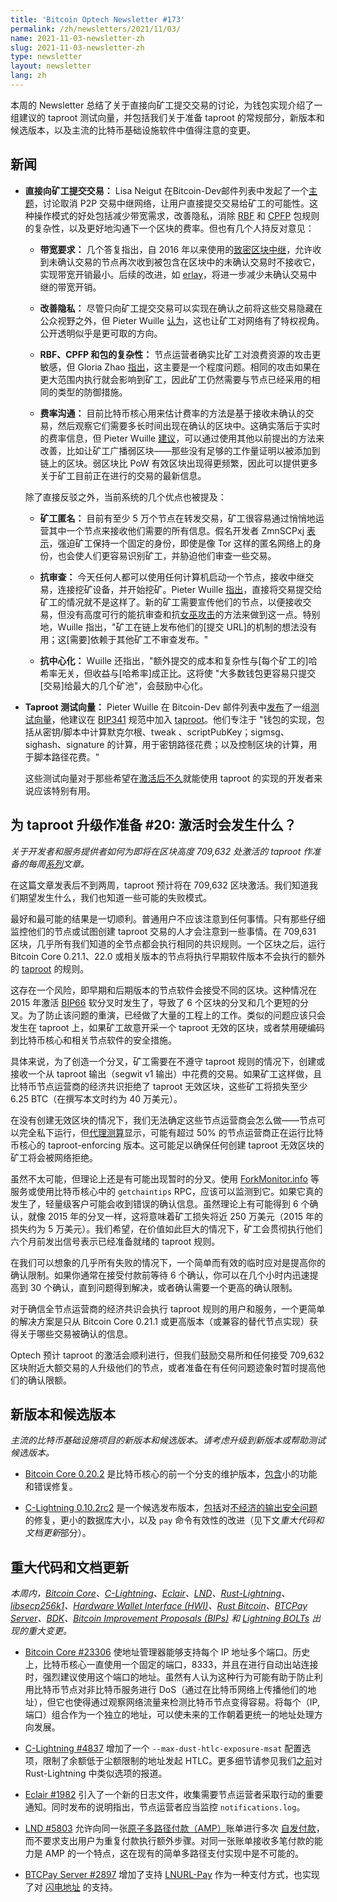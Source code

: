 ```yaml
---
title: 'Bitcoin Optech Newsletter #173'
permalink: /zh/newsletters/2021/11/03/
name: 2021-11-03-newsletter-zh 
slug: 2021-11-03-newsletter-zh 
type: newsletter
layout: newsletter
lang: zh
---
```


本周的 Newsletter 总结了关于直接向矿工提交交易的讨论，为钱包实现介绍了一组建议的 taproot 测试向量，并包括我们关于准备 taproot 的常规部分，新版本和候选版本，以及主流的比特币基础设施软件中值得注意的变更。

## 新闻

- **直接向矿工提交交易：** Lisa Neigut 在Bitcoin-Dev邮件列表中发起了一个[主题][neigut relay]，讨论取消 P2P 交易中继网络，让用户直接提交交易给矿工的可能性。这种操作模式的好处包括减少带宽需求，改善隐私，消除 [RBF][topic rbf] 和 [CPFP][topic cpfp] 包规则的复杂性，以及更好地沟通下一个区块的费率。但也有几个人持反对意见：

  - **带宽要求：** 几个答复指出，自 2016 年以来使用的[致密区块中继][topic compact block relay]，允许收到未确认交易的节点再次收到被包含在区块中的未确认交易时不接收它，实现带宽开销最小。后续的改进，如 [erlay][topic erlay]，将进一步减少未确认交易中继的带宽开销。

  - **改善隐私：** 尽管只向矿工提交交易可以实现在确认之前将这些交易隐藏在公众视野之外，但 Pieter Wuille [认为][wuille relay]，这也让矿工对网络有了特权视角。公开透明似乎是更可取的方向。

  - **RBF、CPFP 和包的复杂性：** 节点运营者确实比矿工对浪费资源的攻击更敏感，但 Gloria Zhao [指出][zhao relay]，这主要是一个程度问题。相同的攻击如果在更大范围内执行就会影响到矿工，因此矿工仍然需要与节点已经采用的相同的类型的防御措施。

  - **费率沟通：** 目前比特币核心用来估计费率的方法是基于接收未确认的交易，然后观察它们需要多长时间出现在确认的区块中。这确实落后于实时的费率信息，但 Pieter Wuille [建议][wuille relay]，可以通过使用其他以前提出的方法来改善，比如让矿工广播弱区块——那些没有足够的工作量证明以被添加到链上的区块。弱区块比 PoW 有效区块出现得更频繁，因此可以提供更多关于矿工目前正在进行的交易的最新信息。

  除了直接反驳之外，当前系统的几个优点也被提及：

    - **矿工匿名：** 目前有至少 5 万个节点在转发交易，矿工很容易通过悄悄地运营其中一个节点来接收他们需要的所有信息。假名开发者 ZmnSCPxj [表示][zmnscpxj relay]，强迫矿工保持一个固定的身份，即使是像 Tor 这样的匿名网络上的身份，也会使人们更容易识别矿工，并胁迫他们审查一些交易。

    - **抗审查：** 今天任何人都可以使用任何计算机启动一个节点，接收中继交易，连接挖矿设备，并开始挖矿。Pieter Wuille [指出][wuille relay]，直接将交易提交给矿工的情况就不是这样了。新的矿工需要宣传他们的节点，以便接收交易，但没有高度可行的能抗审查和抗[女巫攻击][sybil attacks]的方法来做到这一点。特别地，Wuille 指出，"矿工在链上发布他们的[提交 URL]的机制的想法没有用；这[需要]依赖于其他矿工不审查发布。"

    - **抗中心化：** Wuille 还指出，"额外提交的成本和复杂性与[每个矿工的]哈希率无关，但收益与[哈希率]成正比。这将使 "大多数钱包更容易只提交[交易]给最大的几个矿池"，会鼓励中心化。

- **Taproot 测试向量：** Pieter Wuille 在 Bitcoin-Dev 邮件列表中[发布][wuille test]了一组[测试向量][bips #1225]，他建议在 [BIP341][] 规范中加入 [taproot][topic taproot]。他们专注于 "钱包的实现，包括从密钥/脚本中计算默克尔根、tweak 、scriptPubKey；sigmsg、sighash、signature 的计算，用于密钥路径花费；以及控制区块的计算，用于脚本路径花费。"

    这些测试向量对于那些希望在[激活后不久][p4tr waiting]就能使用 taproot 的实现的开发者来说应该特别有用。

## 为 taproot 升级作准备 #20: 激活时会发生什么？

*关于开发者和服务提供者如何为即将在区块高度 709,632 处激活的 taproot 作准备的每周[系列][series]文章。*

在这篇文章发表后不到两周，taproot 预计将在 709,632 区块激活。我们知道我们期望发生什么，我们也知道一些可能的失败模式。

最好和最可能的结果是一切顺利。普通用户不应该注意到任何事情。只有那些仔细监控他们的节点或试图创建 taproot 交易的人才会注意到一些事情。在 709,631 区块，几乎所有我们知道的全节点都会执行相同的共识规则。一个区块之后，运行 Bitcoin Core 0.21.1、22.0 或相关版本的节点将执行早期软件版本不会执行的额外的 [taproot][topic taproot] 的规则。

这存在一个风险，即早期和后期版本的节点软件会接受不同的区块。这种情况在 2015 年激活 [BIP66][] 软分叉时发生了，导致了 6 个区块的分叉和几个更短的分叉。为了防止该问题的重演，已经做了大量的工程上的工作。类似的问题应该只会发生在 taproot 上，如果矿工故意开采一个 taproot 无效的区块，或者禁用硬编码到比特币核心和相关节点软件的安全措施。

具体来说，为了创造一个分叉，矿工需要在不遵守 taproot 规则的情况下，创建或接收一个从 taproot 输出（segwit v1 输出）中花费的交易。如果矿工这样做，且比特币节点运营商的经济共识拒绝了 taproot 无效区块，这些矿工将损失至少 6.25 BTC（在撰写本文时约为 40 万美元）。

在没有创建无效区块的情况下，我们无法确定这些节点运营商会怎么做——节点可以完全私下运行，但[代理测算][bitnodes]显示，可能有超过 50% 的节点运营商正在运行比特币核心的 taproot-enforcing 版本。这可能足以确保任何创建 taproot 无效区块的矿工将会被网络拒绝。

虽然不太可能，但理论上还是有可能出现暂时的分叉。使用 [ForkMonitor.info][] 等服务或使用比特币核心中的 `getchaintips` RPC，应该可以监测到它。如果它真的发生了，轻量级客户可能会收到错误的确认信息。虽然理论上有可能得到 6 个确认，就像 2015 年的分叉一样，这将意味着矿工损失将近 250 万美元（2015 年的损失约为 5 万美元）。我们希望，在价值如此巨大的情况下，矿工会贯彻执行他们六个月前发出信号表示已经准备就绪的 taproot 规则。

在我们可以想象的几乎所有失败的情况下，一个简单而有效的临时应对是提高你的确认限制。如果你通常在接受付款前等待 6 个确认，你可以在几个小时内迅速提高到 30 个确认，直到问题得到解决，或者确认需要一个更高的确认限制。

对于确信全节点运营商的经济共识会执行 taproot 规则的用户和服务，一个更简单的解决方案是只从 Bitcoin Core 0.21.1 或更高版本（或兼容的替代节点实现）获得关于哪些交易被确认的信息。

Optech 预计 taproot 的激活会顺利进行，但我们鼓励交易所和任何接受 709,632 区块附近大额交易的人升级他们的节点，或者准备在有任何问题迹象时暂时提高他们的确认限额。

## 新版本和候选版本

*主流的比特币基础设施项目的新版本和候选版本。请考虑升级到新版本或帮助测试候选版本。*

- [Bitcoin Core 0.20.2][] 是比特币核心的前一个分支的维护版本，[包含][bcc0.20.2 rn]小的功能和错误修复。

- [C-Lightning 0.10.2rc2][] 是一个候选发布版本，[包括][decker
  tweet]对[不经济的输出安全问题][news170
  unec bug]的修复，更小的数据库大小，以及 `pay` 命令有效性的改进（见下文*重大代码和文档更新*部分）。

## 重大代码和文档更新

*本周内，[Bitcoin Core][bitcoin core repo]、[C-Lightning][c-lightning repo]、[Eclair][eclair repo]、[LND][lnd repo]、[Rust-Lightning][rust-lightning repo]、[libsecp256k1][libsecp256k1 repo]、[Hardware Wallet Interface (HWI)][hwi repo]、[Rust Bitcoin][rust bitcoin repo]、[BTCPay Server][btcpay server repo]、[BDK][bdk repo]、[Bitcoin Improvement Proposals (BIPs)][bips repo] 和 [Lightning BOLTs][bolts repo] 出现的重大变更。*

- [Bitcoin Core #23306][] 使地址管理器能够支持每个 IP 地址多个端口。历史上，比特币核心一直使用一个固定的端口，8333，并且在进行自动出站连接时，强烈建议使用这个端口的地址。虽然有人认为这种行为可能有助于防止利用比特币节点对非比特币服务进行 DoS（通过在比特币网络上传播他们的地址），但它也使得通过观察网络流量来检测比特币节点变得容易。将每个（IP,端口）组合作为一个独立的地址，可以使未来的工作朝着更统一的地址处理方向发展。

- [C-Lightning #4837][] 增加了一个 `--max-dust-htlc-exposure-msat` 配置选项，限制了余额低于尘额限制的地址发起 HTLC。更多细节请参见我们[之前][news162 mdhemsat]对 Rust-Lightning 中类似选项的报道。

- [Eclair #1982][] 引入了一个新的日志文件，收集需要节点运营者采取行动的重要通知。同时发布的说明指出，节点运营者应当监控 `notifications.log`。

- [LND #5803][] 允许向同一张[原子多路径付款（AMP）][topic multipath
  payments]账单进行多次 [自发付款][topic spontaneous
  payments]，而不要求支出用户为重复付款执行额外步骤。对同一张账单接收多笔付款的能力是 AMP 的一个特点，这在现有的简单多路径支付实现中是不可能的。

- [BTCPay Server #2897][] 增加了支持 [LNURL-Pay][] 作为一种支付方式，也实现了对 [闪电地址][news167 lightning addresses] 的支持。



[c-lightning 0.10.2rc2]: https://github.com/ElementsProject/lightning/releases/tag/v0.10.2rc2
[neigut relay]: https://lists.linuxfoundation.org/pipermail/bitcoin-dev/2021-October/019572.html
[topic rbf]: https://bitcoinops.org/en/topics/replace-by-fee/
[topic cpfp]: https://bitcoinops.org/en/topics/cpfp/
[topic compact block relay]: https://bitcoinops.org/en/topics/compact-block-relay/
[topic erlay]: https://bitcoinops.org/en/topics/erlay/
[wuille relay]: https://lists.linuxfoundation.org/pipermail/bitcoin-dev/2021-October/019578.html
[zhao relay]: https://lists.linuxfoundation.org/pipermail/bitcoin-dev/2021-October/019579.html
[zmnscpxj relay]: https://lists.linuxfoundation.org/pipermail/bitcoin-dev/2021-October/019573.html
[sybil attacks]: https://en.wikipedia.org/wiki/Sybil_attack
[decker tweet]: https://twitter.com/Snyke/status/1452260691939938312
[news170 unec bug]: /en/newsletters/2021/10/13/#ln-spend-to-fees-cve
[bitcoin core 0.20.2]: https://bitcoincore.org/bin/bitcoin-core-0.20.2/
[bcc0.20.2 rn]: https://bitcoincore.org/en/releases/0.20.2/
[wuille test]: https://lists.linuxfoundation.org/pipermail/bitcoin-dev/2021-November/019587.html
[bips #1225]: https://github.com/bitcoin/bips/issues/1225
[BIP341]: https://github.com/bitcoin/bips/blob/master/bip-0341.mediawiki
[topic taproot]: https://bitcoinops.org/en/topics/taproot/
[p4tr waiting]: /en/preparing-for-taproot/#why-are-we-waiting
[series]: https://bitcoinops.org/en/preparing-for-taproot/
[LNURL-Pay]: https://github.com/fiatjaf/lnurl-rfc/blob/luds/06.md
[news167 lightning addresses]: /en/newsletters/2021/09/22/#lightning-address-identifiers-announced
[news162 mdhemsat]: https://bitcoinops.org/en/newsletters/2021/08/18/#rust-lightning-1009
[forkmonitor.info]: https://forkmonitor.info/nodes/btc
[bitnodes]: https://bitnodes.io/nodes/
[BIP66]: https://github.com/bitcoin/bips/blob/master/bip-0066.mediawiki
[bcc0.20.2 rn]: https://bitcoincore.org/en/releases/0.20.2/
[bitcoin core repo]: https://github.com/bitcoin/bitcoin
[c-lightning repo]: https://github.com/ElementsProject/lightning
[eclair repo]: https://github.com/ACINQ/eclair
[lnd repo]: https://github.com/lightningnetwork/lnd/
[rust-lightning repo]: https://github.com/rust-bitcoin/rust-lightning
[libsecp256k1 repo]: https://github.com/bitcoin-core/secp256k1
[hwi repo]: https://github.com/bitcoin-core/HWI
[rust bitcoin repo]: https://github.com/rust-bitcoin/rust-bitcoin
[btcpay server repo]: https://github.com/btcpayserver/btcpayserver/
[bdk repo]: https://github.com/bitcoindevkit/bdk
[bips repo]: https://github.com/bitcoin/bips/
[bolts repo]: https://github.com/lightning/bolts
[Bitcoin Core #23306]: https://github.com/bitcoin/bitcoin/issues/23306
[C-Lightning #4837]: https://github.com/ElementsProject/lightning/issues/4837
[Eclair #1982]: https://github.com/ACINQ/eclair/issues/1982
[LND #5803]: https://github.com/lightningnetwork/lnd/issues/5803
[BTCPay Server #2897]: https://github.com/btcpayserver/btcpayserver/issues/2897
[news167 lightning addresses]: https://bitcoinops.org/en/newsletters/2021/09/22/#lightning-address-identifiers-announced
[topic spontaneous
  payments]: https://bitcoinops.org/en/topics/spontaneous-payments/
[topic multipath payments]: https://bitcoinops.org/en/topics/multipath-payments/